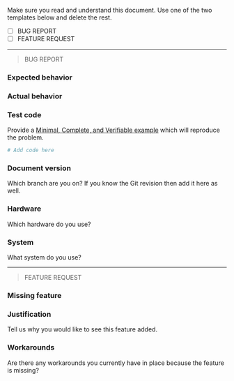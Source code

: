 Make sure you read and understand this document.
Use one of the two templates below and delete the rest.

- [ ] BUG REPORT
- [ ] FEATURE REQUEST

-------------------------------------------------------------------------------
> BUG REPORT

### Expected behavior

### Actual behavior

### Test code

Provide a [Minimal, Complete, and Verifiable example](http://stackoverflow.com/help/mcve) which will reproduce the problem.

```bash
# Add code here
```

### Document version

Which branch are you on? If you know the Git revision then add it here as well.

### Hardware

Which hardware do you use?

### System

What system do you use?

-------------------------------------------------------------------------------
> FEATURE REQUEST

### Missing feature

### Justification

Tell us why you would like to see this feature added.

### Workarounds

Are there any workarounds you currently have in place because the feature is missing?
